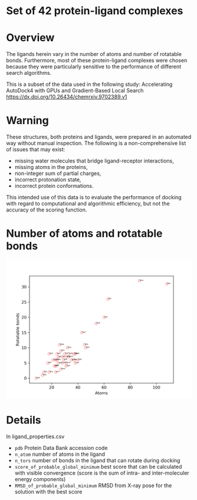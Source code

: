 Set of 42 protein-ligand complexes
==================================

# Overview

The ligands herein vary in the number of atoms and number of rotatable bonds.
Furthermore, most of these protein-ligand complexes were chosen because they
were particularly sensitive to the performance of different search algorithms.

This is a subset of the data used in the following study:
Accelerating AutoDock4 with GPUs and Gradient-Based Local Search
https://dx.doi.org/10.26434/chemrxiv.9702389.v1

# Warning

These structures, both proteins and ligands, were prepared in an automated way
without manual inspection. The following is a non-comprehensive list of
issues that may exist:

* missing water molecules that bridge ligand-receptor interactions,
* missing atoms in the proteins,
* non-integer sum of partial charges,
* incorrect protonation state,
* incorrect protein conformations.

This intended use of this data is to evaluate the performance of docking with
regard to computational and algorithmic efficiency, but not the accuracy of
the scoring function.

# Number of atoms and rotatable bonds 

<img src="atoms_vs_rotbonds.png" width="700">


# Details

In ligand\_properties.csv
* `pdb` Protein Data Bank accession code
* `n_atom` number of atoms in the ligand
* `n_tors` number of bonds in the ligand that can rotate during docking
* `score_of_probable_global_minimum` best score that can be calculated with visible convergence (score is the sum of intra- and inter-moleculer energy components) 
* `RMSD_of_probable_global_minimum` RMSD from X-ray pose for the solution with the best score 
